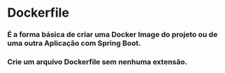# Dockerfile
### É a forma básica de criar uma Docker Image do projeto ou de uma outra Aplicação com Spring Boot.
### Crie um arquivo Dockerfile sem nenhuma extensão.
